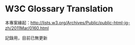 W3C Glossary Translation
========================

本專案緣起：http://lists.w3.org/Archives/Public/public-html-ig-zh/2011Mar/0160.html

記錄用，目前已無更新
